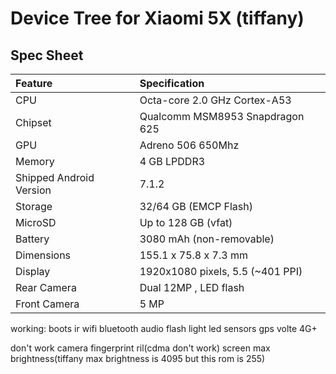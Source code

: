 # Device Tree for Xiaomi 5X (tiffany)

## Spec Sheet

| Feature                 | Specification                     |
| :---------------------- | :-------------------------------- |
| CPU                     | Octa-core 2.0 GHz Cortex-A53      |
| Chipset                 | Qualcomm MSM8953 Snapdragon 625   |
| GPU                     | Adreno 506  650Mhz                |
| Memory                  | 4 GB LPDDR3                       |
| Shipped Android Version | 7.1.2                             |
| Storage                 | 32/64 GB (EMCP Flash)             |
| MicroSD                 | Up to 128 GB (vfat)               |
| Battery                 | 3080 mAh (non-removable)          |
| Dimensions              | 155.1 x 75.8 x 7.3 mm             |
| Display                 | 1920x1080 pixels, 5.5 (~401 PPI)  |
| Rear Camera             | Dual 12MP , LED flash             |
| Front Camera            | 5 MP                              |

working:
boots
ir
wifi
bluetooth
audio
flash light
led
sensors
gps
volte
4G+

don't work
camera
fingerprint
ril(cdma don't work)
screen max brightness(tiffany max brightness is 4095 but this rom is 255)


